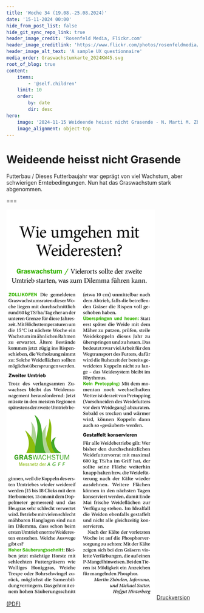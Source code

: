 ```yaml
---
title: 'Woche 34 (19.08.-25.08.2024)'
date: '15-11-2024 00:00'
hide_from_post_list: false
hide_git_sync_repo_link: true
header_image_credit: 'Rosenfeld Media, Flickr.com'
header_image_creditlink: 'https://www.flickr.com/photos/rosenfeldmedia/9203760174/'
header_image_alt_text: 'A sample UX questionnaire'
media_order: Graswachstumkarte_2024KW45.svg
root_of_blog: true
content:
    items:
        - '@self.children'
    limit: 10
    order:
        by: date
        dir: desc
hero:
    image: '2024-11-15 Weideende heisst nicht Grasende - N. Marti M. Zbinden.jpg'
    image_alignment: object-top
---
```


# Weideende heisst nicht Grasende

Futterbau / Dieses Futterbaujahr war geprägt von viel Wachstum, aber schwierigen Erntebedingungen. Nun hat das Graswachstum stark abgenommen.

===

![2024-05-03_Wie%20umgehen%20mit%20Weideresten](2024-05-03_Wie%20umgehen%20mit%20Weideresten.jpg "2024-05-03_Wie%20umgehen%20mit%20Weideresten")
[Druckversion (PDF)](2024-05-03_Wie%20umgehen%20mit%20Weideresten%20+%20Fruehlingstagung%20IG%20Weidemilch.pdf)
